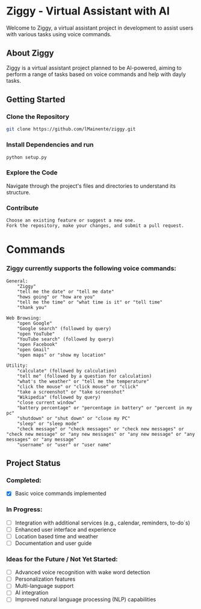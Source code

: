 # Ziggy - Virtual Assistant with AI

Welcome to Ziggy, a virtual assistant project in development to assist users with various tasks using voice commands.

## About Ziggy

Ziggy is a virtual assistant project planned to be AI-powered, aiming to perform a range of tasks based on voice commands and help with dayly tasks.


## Getting Started

### Clone the Repository

```bash
git clone https://github.com/lMainente/ziggy.git
```
### Install Dependencies and run
```bash
python setup.py
```

### Explore the Code

Navigate through the project's files and directories to understand its structure.

### Contribute

    Choose an existing feature or suggest a new one.
    Fork the repository, make your changes, and submit a pull request.

# Commands

### Ziggy currently supports the following voice commands:

    General:
        "Ziggy"
        "tell me the date" or "tell me date"
        "hows going" or "how are you"
        "tell me the time" or "what time is it" or "tell time"
        "thank you"

    Web Browsing:
        "open Google"
        "Google search" (followed by query)
        "open YouTube"
        "YouTube search" (followed by query)
        "open Facebook"
        "open Gmail"
        "open maps" or "show my location"

    Utility:
        "calculate" (followed by calculation)
        "tell me" (followed by a question for calculation)
        "what's the weather" or "tell me the temperature"
        "click the mouse" or "click mouse" or "click"
        "take a screenshot" or "take screenshot"
        "Wikipedia" (followed by query)
        "close current window"
        "battery percentage" or "percentage in battery" or "percent in my pc"
        "shutdown" or "shut down" or "close my PC"
        "sleep" or "sleep mode"
        "check message" or "check messages" or "check new messages" or "check new message" or "any new messages" or "any new message" or "any messages" or "any message"
        "username" or "user" or "user name"


## Project Status

### Completed:

- [x] Basic voice commands implemented

### In Progress:


- [ ] Integration with additional services (e.g., calendar, reminders, to-do´s)
- [ ] Enhanced user interface and experience
- [ ] Location based time and weather
- [ ] Documentation and user guide

### Ideas for the Future / Not Yet Started:

- [ ] Advanced voice recognition with wake word detection
- [ ] Personalization features
- [ ] Multi-language support
- [ ] AI integration
- [ ] Improved natural language processing (NLP) capabilities
